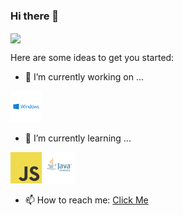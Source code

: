 ### Hi there 👋

<!--
**fauzanmuh/fauzanmuh** is a ✨ _special_ ✨ repository because its `README.md` (this file) appears on your GitHub profile.

# Hello there! <img src="https://raw.githubusercontent.com/MartinHeinz/MartinHeinz/master/wave.gif" width="30px">

- 💬 Ask me about anything you want to discuss :grin:
- 📫 How to reach me: Send an email :grin:


<a href="https://github.com/anuraghazra/github-readme-stats">
  <img align="center" src="https://github-readme-stats.anuraghazra1.vercel.app/api?username=fauzanmuh&show_icons=true&include_all_commits=true&theme=radical" alt="fauzanmuh's github stats" />
</a>
<a href="https://github.com/anuraghazra/github-readme-stats">
  <!-- Change the `github-readme-stats.anuraghazra1.vercel.app` to `github-readme-stats.vercel.app`  -->
  <img align="center" src="https://github-readme-stats.anuraghazra1.vercel.app/api/top-langs/?username=fauzanmuh&layout=compact&theme=radical" />
</a>

Here are some ideas to get you started:

- 🔭 I’m currently working on ...

<code><img height="50" src="https://raw.githubusercontent.com/github/explore/80688e429a7d4ef2fca1e82350fe8e3517d3494d/topics/windows/windows.png"></code>
- 🌱 I’m currently learning ...

<code><img height="50" src="https://raw.githubusercontent.com/github/explore/80688e429a7d4ef2fca1e82350fe8e3517d3494d/topics/javascript/javascript.png"></code>
<code><img height="50" src="https://raw.githubusercontent.com/github/explore/80688e429a7d4ef2fca1e82350fe8e3517d3494d/topics/java/java.png"></code>

- 📫 How to reach me: [Click Me](https://instagram.com/fauzanmuh__/)
